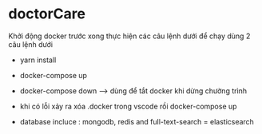 # doctorCare
Khởi động docker trước xong thực hiện  các câu lệnh dưới 
để chạy dùng 2 câu lệnh dưới
- yarn install 
- docker-compose up
- docker-compose down --> dùng để tắt docker khi dừng chường trình

- khi có lỗi xảy ra xóa .docker trong vscode rồi docker-compose up
- database incluce : mongodb, redis  and full-text-search = elasticsearch

